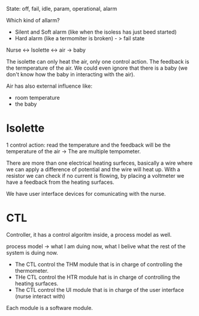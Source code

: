 State: off, fail, idle, param, operational, alarm

Which kind of allarm?
- Silent and Soft alarm (like when the isoless has just beed started)
- Hard alarm (like a termomiter is broken) - > fail state

Nurse <-> Isolette <-> air -> baby

The isolette can only heat the air, only one control action. The feedback is the termperature of the air. We could even ignore that there is a baby (we don't know how the baby in interacting with the air).

Air has also external influence like: 
- room temperature
- the baby


# Isolette

1 control action: read the temperature and the feedback will be the temperature of the air -> The are multiple tempometer.

There are more than one electrical heating surfeces, basically a wire where we can apply a difference of potential and the wire will heat up. With a resistor we can check if no current is flowing, by placing a voltmeter we have a feedback from the heating surfaces.

We have user interface devices for comunicating with the nurse.

# CTL

Controller, it has a control algoritm inside, a process model as well.

process model -> what I am duing now, what I belive what the rest of the system is duing now.

- The CTL control the THM module that is in charge of controlling the thermometer.
- THe CTL control the HTR module hat is in charge of controlling the heating surfaces.
- The CTL control the UI module that is in charge of the user interface (nurse interact with)

Each module is a software module.